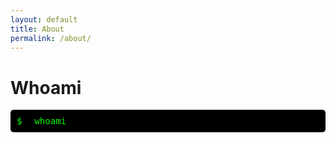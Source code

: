 ```yaml
---
layout: default
title: About
permalink: /about/
---
```


<style>
.terminal {
  font-family: monospace;
  background-color: #000;
  color: #0f0;
  padding: 10px;
  border-radius: 5px;
  overflow: hidden;
}

.prompt {
  color: #0f0;
  display: inline-block;
  width: 20px;
  animation: blink-caret 0.75s step-end infinite;
}

.output {
  color: #fff;
  display: inline-block;
  overflow: hidden;
  white-space: nowrap;
  animation: type-text 2s steps(30, end);
}

@keyframes type-text {
  from {
    width: 0;
  }
}

@keyframes blink-caret {
  from, to {
    border-color: transparent;
  }
  50% {
    border-color: #0f0;
  }
}
</style>

# Whoami

<div class="terminal">
  <span class="prompt">$</span> whoami<br>
  <span class="output"></span><br>
</div>

<script>
  const outputElement = document.querySelector('.output');
  const text = 'Bar Magnezi';
  let index = 0;

  function type() {
    if (index < text.length) {
      outputElement.textContent += text.charAt(index);
      index++;
      setTimeout(type, 100);
    }
  }

  type();
</script>
